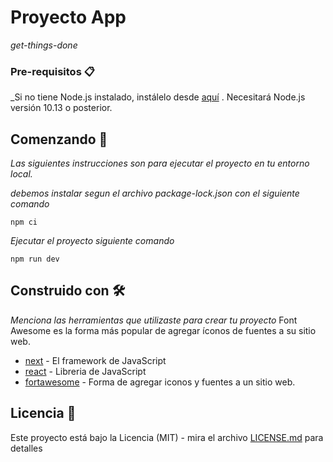 # Proyecto App

_get-things-done_

### Pre-requisitos 📋

_Si no tiene Node.js instalado, instálelo desde [aquí](https://nodejs.org/es/) . Necesitará Node.js versión 10.13 o posterior.

## Comenzando 🚀

_Las siguientes instrucciones son para ejecutar el proyecto en tu entorno local._

_debemos instalar segun el archivo package-lock.json con el siguiente comando_

```
npm ci
```

_Ejecutar el proyecto siguiente comando_

```
npm run dev
```

## Construido con 🛠️

_Menciona las herramientas que utilizaste para crear tu proyecto_
Font Awesome es la forma más popular de agregar íconos de fuentes a su sitio web.
* [next](https://nextjs.org/) - El framework de JavaScript
* [react](https://es.reactjs.org/) - Libreria de JavaScript
* [fortawesome](https://fontawesome.com/) - Forma de agregar iconos y fuentes a un sitio web.

## Licencia 📄

Este proyecto está bajo la Licencia (MIT) - mira el archivo [LICENSE.md](LICENSE.md) para detalles

